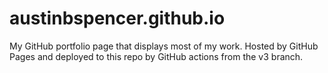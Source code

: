 # austinbspencer.github.io

My GitHub portfolio page that displays most of my work. Hosted by GitHub Pages and deployed to this repo by GitHub actions from the v3 branch.
